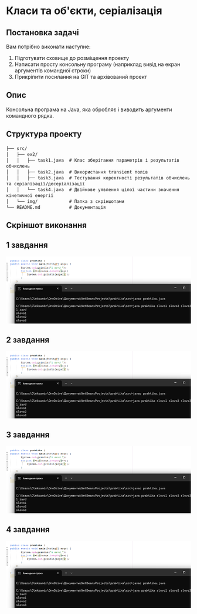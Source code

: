 # Класи та об'єкти, серіалізація

## Постановка задачі
Вам потрібно виконати наступне:
1. Підготувати сховище до розміщення проекту
2. Написати просту консольну програму (наприклад вивід на екран аргументів командної строки)
3. Прикріпити посилання на GIT та архівований проект
   
## Опис
Консольна програма на Java, яка обробляє і виводить аргументи командного рядка.


## Структура проекту
```
├── src/                  
│   ├── ex2/              
│   │   ├── task1.java  # Клас зберігання параметрів і результатів обчислень
│   │   ├── task2.java  # Використання transient полів
│   │   ├── task3.java  # Тестування коректності результатів обчислень та серіалізації/десеріалізації
│   │   └── task4.java  # Двійкове уявлення цілої частини значення кінетичної енергії
│   └── img/            # Папка з скріншотами         
└── README.md           # Документація
```


## Скріншот виконання
## 1 завдання
![](https://github.com/DESTROYchambo/Praktika-OOP/blob/eb3fdba695485a639f52aefa17901f25c31bdd86/img.png)

## 2 завдання
![](https://github.com/DESTROYchambo/Praktika-OOP/blob/eb3fdba695485a639f52aefa17901f25c31bdd86/img.png)

## 3 завдання
![](https://github.com/DESTROYchambo/Praktika-OOP/blob/eb3fdba695485a639f52aefa17901f25c31bdd86/img.png)

## 4 завдання
![](https://github.com/DESTROYchambo/Praktika-OOP/blob/eb3fdba695485a639f52aefa17901f25c31bdd86/img.png)
